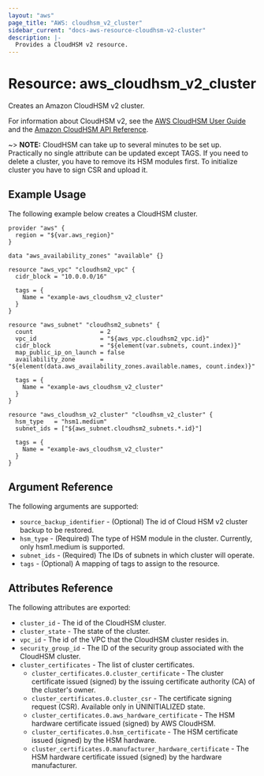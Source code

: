 ```yaml
---
layout: "aws"
page_title: "AWS: cloudhsm_v2_cluster"
sidebar_current: "docs-aws-resource-cloudhsm-v2-cluster"
description: |-
  Provides a CloudHSM v2 resource.
---
```


# Resource: aws_cloudhsm_v2_cluster

Creates an Amazon CloudHSM v2 cluster.

For information about CloudHSM v2, see the
[AWS CloudHSM User Guide][1] and the [Amazon
CloudHSM API Reference][2].

~> **NOTE:** CloudHSM can take up to several minutes to be set up.
Practically no single attribute can be updated except TAGS.
If you need to delete a cluster, you have to remove its HSM modules first.
To initialize cluster you have to sign CSR and upload it.

## Example Usage

The following example below creates a CloudHSM cluster.

```hcl
provider "aws" {
  region = "${var.aws_region}"
}

data "aws_availability_zones" "available" {}

resource "aws_vpc" "cloudhsm2_vpc" {
  cidr_block = "10.0.0.0/16"

  tags = {
    Name = "example-aws_cloudhsm_v2_cluster"
  }
}

resource "aws_subnet" "cloudhsm2_subnets" {
  count                   = 2
  vpc_id                  = "${aws_vpc.cloudhsm2_vpc.id}"
  cidr_block              = "${element(var.subnets, count.index)}"
  map_public_ip_on_launch = false
  availability_zone       = "${element(data.aws_availability_zones.available.names, count.index)}"

  tags = {
    Name = "example-aws_cloudhsm_v2_cluster"
  }
}

resource "aws_cloudhsm_v2_cluster" "cloudhsm_v2_cluster" {
  hsm_type   = "hsm1.medium"
  subnet_ids = ["${aws_subnet.cloudhsm2_subnets.*.id}"]

  tags = {
    Name = "example-aws_cloudhsm_v2_cluster"
  }
}
```
## Argument Reference

The following arguments are supported:

* `source_backup_identifier` - (Optional) The id of Cloud HSM v2 cluster backup to be restored.
* `hsm_type` - (Required) The type of HSM module in the cluster. Currently, only hsm1.medium is supported.
* `subnet_ids` - (Required) The IDs of subnets in which cluster will operate.
* `tags` - (Optional) A mapping of tags to assign to the resource.

## Attributes Reference

The following attributes are exported:

* `cluster_id` - The id of the CloudHSM cluster.
* `cluster_state` - The state of the cluster.
* `vpc_id` - The id of the VPC that the CloudHSM cluster resides in.
* `security_group_id` - The ID of the security group associated with the CloudHSM cluster.
* `cluster_certificates` - The list of cluster certificates.
  * `cluster_certificates.0.cluster_certificate` - The cluster certificate issued (signed) by the issuing certificate authority (CA) of the cluster's owner.
  * `cluster_certificates.0.cluster_csr` - The certificate signing request (CSR). Available only in UNINITIALIZED state.
  * `cluster_certificates.0.aws_hardware_certificate` - The HSM hardware certificate issued (signed) by AWS CloudHSM.
  * `cluster_certificates.0.hsm_certificate` - The HSM certificate issued (signed) by the HSM hardware.
  * `cluster_certificates.0.manufacturer_hardware_certificate` - The HSM hardware certificate issued (signed) by the hardware manufacturer.

[1]: https://docs.aws.amazon.com/cloudhsm/latest/userguide/introduction.html
[2]: https://docs.aws.amazon.com/cloudhsm/latest/APIReference/Welcome.html
